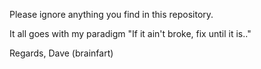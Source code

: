 Please ignore anything you find in this repository.

It all goes with my paradigm "If it ain't broke, fix until it is.."


Regards,
Dave (brainfart)
